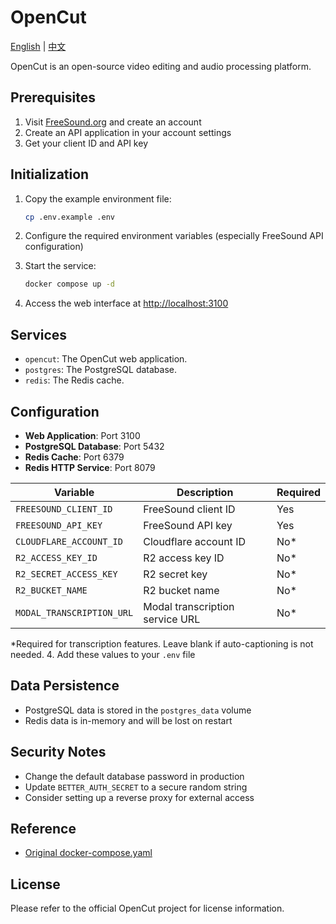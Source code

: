 # OpenCut

[English](./README.md) | [中文](./README.zh.md)

OpenCut is an open-source video editing and audio processing platform.

## Prerequisites

1. Visit [FreeSound.org](https://freesound.org/) and create an account
2. Create an API application in your account settings
3. Get your client ID and API key

## Initialization

1. Copy the example environment file:

   ```bash
   cp .env.example .env
   ```

2. Configure the required environment variables (especially FreeSound API configuration)

3. Start the service:

   ```bash
   docker compose up -d
   ```

4. Access the web interface at <http://localhost:3100>

## Services

- `opencut`: The OpenCut web application.
- `postgres`: The PostgreSQL database.
- `redis`: The Redis cache.

## Configuration

- **Web Application**: Port 3100
- **PostgreSQL Database**: Port 5432
- **Redis Cache**: Port 6379
- **Redis HTTP Service**: Port 8079

| Variable                  | Description                     | Required |
| ------------------------- | ------------------------------- | -------- |
| `FREESOUND_CLIENT_ID`     | FreeSound client ID             | Yes      |
| `FREESOUND_API_KEY`       | FreeSound API key               | Yes      |
| `CLOUDFLARE_ACCOUNT_ID`   | Cloudflare account ID           | No*      |
| `R2_ACCESS_KEY_ID`        | R2 access key ID                | No*      |
| `R2_SECRET_ACCESS_KEY`    | R2 secret key                   | No*      |
| `R2_BUCKET_NAME`          | R2 bucket name                  | No*      |
| `MODAL_TRANSCRIPTION_URL` | Modal transcription service URL | No*      |

*Required for transcription features. Leave blank if auto-captioning is not needed.
4. Add these values to your `.env` file

## Data Persistence

- PostgreSQL data is stored in the `postgres_data` volume
- Redis data is in-memory and will be lost on restart

## Security Notes

- Change the default database password in production
- Update `BETTER_AUTH_SECRET` to a secure random string
- Consider setting up a reverse proxy for external access

## Reference

- [Original docker-compose.yaml](https://github.com/OpenCut-app/OpenCut/blob/main/docker-compose.yaml)

## License

Please refer to the official OpenCut project for license information.
